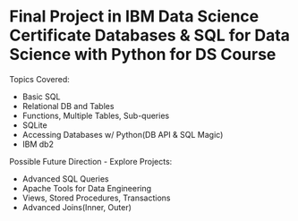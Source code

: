 # Final Project in IBM Data Science Certificate Databases &amp; SQL for Data Science with Python for DS Course

Topics Covered:

- Basic SQL
- Relational DB and Tables
- Functions, Multiple Tables, Sub-queries
- SQLite
- Accessing Databases w/ Python(DB API & SQL Magic)
- IBM db2

Possible Future Direction - Explore Projects:

- Advanced SQL Queries
- Apache Tools for Data Engineering
- Views, Stored Procedures, Transactions
- Advanced Joins(Inner, Outer)


